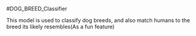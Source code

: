 #DOG_BREED_Classifier

This model is used to classify dog breeds, and also match humans to the breed its likely resembles(As a fun feature)
